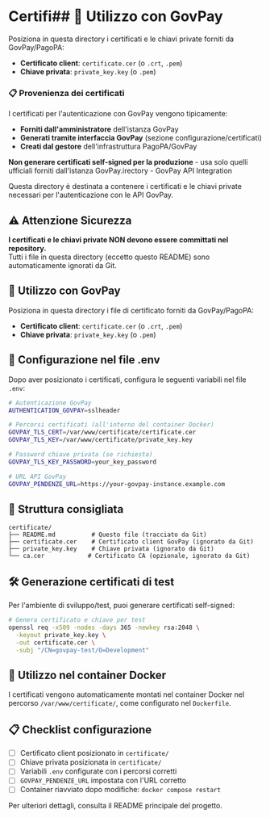 # Certifi## 🔑 Utilizzo con GovPay

Posiziona in questa directory i certificati e le chiavi private forniti da GovPay/PagoPA:

- **Certificato client**: `certificate.cer` (o `.crt`, `.pem`)
- **Chiave privata**: `private_key.key` (o `.pem`)

### 📋 Provenienza dei certificati

I certificati per l'autenticazione con GovPay vengono tipicamente:

- **Forniti dall'amministratore** dell'istanza GovPay
- **Generati tramite interfaccia GovPay** (sezione configurazione/certificati)
- **Creati dal gestore** dell'infrastruttura PagoPA/GovPay

**Non generare certificati self-signed per la produzione** - usa solo quelli ufficiali forniti dall'istanza GovPay.irectory - GovPay API Integration

Questa directory è destinata a contenere i certificati e le chiavi private necessari per l'autenticazione con le API GovPay.

## ⚠️ Attenzione Sicurezza

**I certificati e le chiavi private NON devono essere committati nel repository.**  
Tutti i file in questa directory (eccetto questo README) sono automaticamente ignorati da Git.

## 🔑 Utilizzo con GovPay

Posiziona in questa directory i file di certificato forniti da GovPay/PagoPA:

- **Certificato client**: `certificate.cer` (o `.crt`, `.pem`)
- **Chiave privata**: `private_key.key` (o `.pem`)

## 🔧 Configurazione nel file .env

Dopo aver posizionato i certificati, configura le seguenti variabili nel file `.env`:

```bash
# Autenticazione GovPay
AUTHENTICATION_GOVPAY=sslheader

# Percorsi certificati (all'interno del container Docker)
GOVPAY_TLS_CERT=/var/www/certificate/certificate.cer
GOVPAY_TLS_KEY=/var/www/certificate/private_key.key

# Password chiave privata (se richiesta)
GOVPAY_TLS_KEY_PASSWORD=your_key_password

# URL API GovPay
GOVPAY_PENDENZE_URL=https://your-govpay-instance.example.com
```

## 📁 Struttura consigliata

```
certificate/
├── README.md          # Questo file (tracciato da Git)
├── certificate.cer    # Certificato client GovPay (ignorato da Git)
├── private_key.key    # Chiave privata (ignorato da Git)
└── ca.cer            # Certificato CA (opzionale, ignorato da Git)
```

## 🛠️ Generazione certificati di test

Per l'ambiente di sviluppo/test, puoi generare certificati self-signed:

```bash
# Genera certificato e chiave per test
openssl req -x509 -nodes -days 365 -newkey rsa:2048 \
  -keyout private_key.key \
  -out certificate.cer \
  -subj "/CN=govpay-test/O=Development"
```

## 🔄 Utilizzo nel container Docker

I certificati vengono automaticamente montati nel container Docker nel percorso `/var/www/certificate/`, come configurato nel `Dockerfile`.

## 📋 Checklist configurazione

- [ ] Certificato client posizionato in `certificate/`
- [ ] Chiave privata posizionata in `certificate/`
- [ ] Variabili `.env` configurate con i percorsi corretti
- [ ] `GOVPAY_PENDENZE_URL` impostata con l'URL corretto
- [ ] Container riavviato dopo modifiche: `docker compose restart`

Per ulteriori dettagli, consulta il README principale del progetto.
